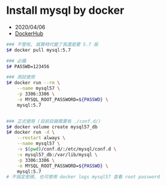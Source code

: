 # Install mysql by docker

- 2020/04/06
- [DockerHub](https://hub.docker.com/_/mysql)

```bash
### 不管啦, 就算時代變了我還是要 5.7 版
$# docker pull mysql:5.7

### 必備
$# PASSWD=123456

### 測試使用
$# docker run --rm \
    --name mysql57 \
    -p 3306:3306 \
    -e MYSQL_ROOT_PASSWORD=${PASSWD} \
    mysql:5.7


### 正式使用 (目前目錄需要有 ./conf.d/)
$# docker volume create mysql57_db
$# docker run -d \
    --restart always \
    --name mysql57 \
    -v $(pwd)/conf.d/:/etc/mysql/conf.d \
    -v mysql57_db:/var/lib/mysql \
    -p 3306:3306 \
    -e MYSQL_ROOT_PASSWORD=${PASSWD} \
    mysql:5.7
# 不指定密碼, 也可使用 docker logs mysql57 查看 root password
```